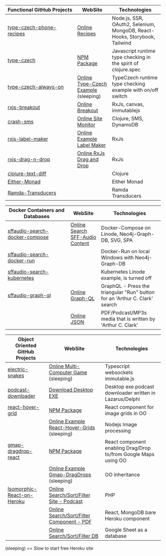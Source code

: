 | Functional&nbsp;GitHub&nbsp;Projects | WebSite                                       | Technologies                                                              |
| ------------------------------------ | --------------------------------------------- | ------------------------------------------------------------------------- |
| [type-czech-phone-recipes][rec_g]    | [Online Recipes][rec_w]                       | Node.js, SSR, OAuth2, Selenium, MongoDB, React-Hooks, Storybook, Tailwind |
| [type-czech][tcz_g]                  | [NPM Package][tcz_n]                          | Javascript runtime type checking in the spirit of clojure.spec            |
| [type-czech-always-on][aon_g]        | [Online Type-Czech Example][aon_w] (sleeping) | TypeCzech runtime type checking example with on/off switch                |
| [rxjs-breakout][brk_g]               | [Online Breakout][brk_w]                      | RxJs, canvas, immutablejs                                                 |
| [crash-sms][sms_g]                   | [Online Site Monitor][sms_w]                  | Clojure, SMS, DynamoDB                                                    |
| [rxjs-label-maker][lbl_g]            | [Online Example Label Maker][lbl_w]           | RxJs                                                                      |
| [rxjs-drag-n-drop][drg_g]            | [Online RxJs Drag and Drop][drg_w]            | RxJs                                                                      |
| [clojure-text-diff ][ctd_g]          |                                               | Clojure                                                                   |
| [Either-Monad][mon_g]                |                                               | Either Monad                                                              |
| [Ramda-Transducers ][ram_g]          |                                               | Ramda Transducers                                                         |

[functional github projects]: f_g_b
[rec_g]: https://github.com/steenhansen/type-czech-phone-recipes
[rec_w]: https://phone-recipes.herokuapp.com/steenhansen1942/gmail.com
[tcz_g]: https://github.com/steenhansen/type-czech
[tcz_n]: https://www.npmjs.com/package/type-czech
[aon_g]: https://github.com/steenhansen/type-czech-always-on
[aon_w]: https://type-czech-always-on.herokuapp.com
[brk_g]: https://github.com/steenhansen/rxjs-breakout
[brk_w]: https://steenhansen.github.io/gh-pages/
[sms_g]: https://github.com/steenhansen/crash-sms
[sms_w]: https://fathomless-woodland-85635.herokuapp.com/
[lbl_g]: https://github.com/steenhansen/rxjs-label-maker
[lbl_w]: https://steenhansen.github.io/rxjs-label-maker/
[drg_g]: https://github.com/steenhansen/rxjs-drag-n-drop
[drg_w]: https://steenhansen.github.io/rxjs-drag-n-drop/
[ctd_g]: https://github.com/steenhansen/clojure-text-diff
[mon_g]: https://gist.github.com/steenhansen/f9a9e9eee2fd563e378d8ddfce98cf0a
[ram_g]: https://gist.github.com/steenhansen/3e8c320725c6196c9a259661473dec42

| Docker&nbsp;Containers&nbsp;and Databases | WebSite                                  | Technologies                                                                |
| ----------------------------------------- | ---------------------------------------- | --------------------------------------------------------------------------- |
| [sffaudio-search-docker-compose ][sli_g]  | [Online Search SFF-Audio Content][sli_w] | Docker-Compose on Linode, Neo4j-Graph-DB, SVG, SPA                          |
| [sffaudio-search-docker-run ][swi_g]      |                                          | Docker-Run on local Windows with Neo4j-Graph-DB                             |
| [sffaudio-search-kubernetes][sku_g]       |                                          | Kubernetes Linode example, is turned off                                    |
| [sffaudio-graph-ql ][sgr_g]               | [Online Graph-QL][sgr_w]                 | GraphQL - Press the triangular "Run" button for an 'Arthur C. Clark' search |
|                                           | [Online JSON][sgr_j]                     | PDF/Podcast/MP3s media that is written by 'Arthur C. Clark'                 |

[containers github projects]: c_g_p
[sli_g]: https://github.com/steenhansen/sffaudio-search-docker-compose
[sli_w]: http://45.79.183.31/?author=isaac-asimov
[swi_g]: https://github.com/steenhansen/sffaudio-search-docker-run
[sku_g]: https://github.com/steenhansen/sffaudio-search-kubernetes
[sgr_g]: https://github.com/steenhansen/sffaudio-graph-ql
[sgr_w]: https://sffaudio-graph-ql.herokuapp.com/graphiql?operationName=serch_ql&query=query%20serch_ql(%24search_parameter%3A%20String!)%20%7B%0A%20%20search_site_content(search_text%3A%20%24search_parameter)%20%7B%0A%20%20%20%20%20%20...%20on%20ArticlePage%7B%20ID%20headline%20article_post%20%20%20%7D%2C%0A%20%20%20%20...%20on%20MentionPage%7B%20ID%20headline%20mention_post%20%20%20%7D%2C%0A%20%20%20%20...%20on%20RsdMedia%20%7B%20ID%20rsd_post%20resource%0A%20%20%20%20%20%20%20%20%20%20%20%20%20%20%20%20%20%20%20%20%20%20book%7B%20author%20title%20%7D%0A%20%20%20%20%20%20%20%20%20%20%20%20%20%20%20%20%20%20%20%20%20%20podcast%20%7B%20description%20mp3%20length%20episode%20%7D%20%20%20%7D%2C%0A%20%20%20%20...%20on%20SffAudioMedia%20%7B%20ID%20sffaudio_post%20narrator%0A%20%20%20%20%20%20%20%20%20%20%20%20%20%20%20%20%20%20%20%20%20%20%20%20%20%20%20possiblebook%7B%20author%20title%20%7D%0A%20%20%20%20%20%20%20%20%20%20%20%20%20%20%20%20%20%20%20%20%20%20%20%20%20%20%20podcast%20%7B%20description%20mp3%20length%20episode%20%7D%20%20%20%7D%2C%0A%20%20%20%20...%20on%20PdfMedia%20%7B%20ID%0A%20%20%20%20%20%20%20%20%20%20%20%20%20%20%20%20%20%20%20%20%20%20book%7B%20author%20title%20%7D%0A%20%20%20%20%20%20%20%20%20%20%20%20%20%20%20%20%20%20%20%20%20%20issues%20%7B%20url%20publisher%20pages%20%7D%20%20%20%7D%0A%20%20%7D%0A%7D%0A&variables=%7B%0A%20%20%22search_parameter%22%3A%20%22Clarke%22%0A%7D
[sgr_j]: https://sffaudio-graph-ql.herokuapp.com/graphql?operationName=serch_ql&query=%0Aquery%20serch_ql(%24search_parameter%3A%20String!)%20%7B%0A%20search_site_content(search_text%3A%20%24search_parameter)%20%7B%0A%20...%20on%20ArticlePage%7B%20ID%20headline%20article_post%20%7D%2C%0A%20...%20on%20MentionPage%7B%20ID%20headline%20mention_post%20%7D%2C%0A%20...%20on%20RsdMedia%20%7B%20ID%20rsd_post%20resource%0A%20book%20%7B%20author%20title%20%7D%0A%20podcast%20%7B%20description%20mp3%20length%20episode%20%7D%20%7D%2C%0A%20...%20on%20SffAudioMedia%20%7B%20ID%20sffaudio_post%20narrator%20about%0A%20possiblebook%7B%20author%20title%20%7D%0A%20podcast%20%7B%20description%20mp3%20length%20episode%20%7D%20%7D%2C%0A%20...%20on%20PdfMedia%20%7B%20ID%0A%20book%20%7B%20author%20title%20%7D%0A%20issues%20%7B%20url%20publisher%20pages%20%7D%20%7D%0A%20%7D%0A%7D%20&variables=%7B%20%22search_parameter%22%3A%20%22clarke%22%7D

| Object Oriented GitHub Projects      | WebSite                                              | Technologies                                                    |
| ------------------------------------ | ---------------------------------------------------- | --------------------------------------------------------------- |
| [electric-snakes][elc_g]             | [Online Multi-Computer Game][elc_w] (sleeping)       | Typescript websockets immutable.js                              |
| [podcast-downloader][dsk_g]          | [Download Desktop EXE][dsk_w]                        | Desktop exe podcast downloader written in Lazarus/Delphi        |
| [react-hover-grid][rhg_g]            | [NPM Package][rhg_n]                                 | React component for image grids in OO                           |
|                                      | [Online Example React-Hover-Grids][rhg_w] (sleeping) | Nodejs Image processing                                         |
| [gmap-dragdrop-react][map_g]         | [NPM Package][map_n]                                 | React component enabling Drag/Drop to/from Google Maps using OO |
|                                      | [Online Example Gmap-DragDrops][map_w] (sleeping)    | OO inheritance                                                  |
| [Isomorphic-React-on-Heroku ][iso_g] | [Online Search/Sort/Filter Site - Podcast][pod_w]    | PHP                                                             |
|                                      | [Online Search/Sort/Filter Component - PDF][pdf_w]   | React, MongoDB bare Heroku component                            |
|                                      | [Online Search/Sort/Filter DB][rsd_w]                | Google Sheet as a database                                      |

[ oo github projects]: oo_g_p
[elc_g]: https://github.com/steenhansen/electric-snakes
[elc_w]: https://electric-snakes.herokuapp.com/create-game
[dsk_g]: https://github.com/steenhansen/podcast-downloader
[dsk_w]: https://github.com/steenhansen/podcast-downloader/raw/master/podcast-downloader-exes.zip
[rhg_g]: https://github.com/steenhansen/react-hover-grid
[rhg_n]: https://www.npmjs.com/package/react-hover-grid
[rhg_w]: https://react-hover-grid.herokuapp.com
[map_g]: https://github.com/steenhansen/gmap-dragdrop-react
[map_n]: https://www.npmjs.com/package/gmap-dragdrop-react
[map_w]: https://gddr.herokuapp.com/maps
[iso_g]: https://github.com/steenhansen/Isomorphic-React-on-Heroku
[pod_w]: https://www.sffaudio.com/the-sffaudio-podcast/
[pdf_w]: https://sffaudio.herokuapp.com/pdf/table

[rsd_w]: https://docs.google.com/spreadsheets/d/1sbQ8NR7hvcm4EjSlyhmte0rYtI_G3vnc1o5KLPAW2lc/edit#gid=0

(sleeping) == Slow to start free Heroku site
